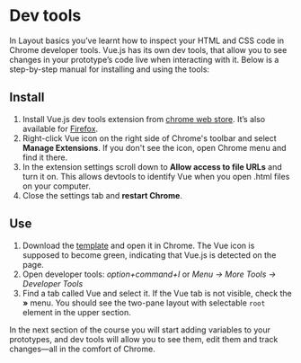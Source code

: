 # Dev tools

In Layout basics you’ve learnt how to inspect your HTML and CSS code in Chrome developer tools. Vue.js has its own dev tools, that allow you to see changes in your prototype’s code live when interacting with it. Below is a step-by-step manual for installing and using the tools:
<!-- todo: link: to inspecting html/css in Layout basics. -->

## Install

<!-- <video width="100%" controls muted class="video afterh2">
  <source src="./media/devtools-1.mp4" type="video/mp4">
</video> -->

1. Install Vue.js dev tools extension from [chrome web store](https://chrome.google.com/webstore/detail/vuejs-devtools/nhdogjmejiglipccpnnnanhbledajbpd). It’s also available for [Firefox](https://addons.mozilla.org/en-US/firefox/addon/vue-js-devtools/).
2. Right-click Vue icon on the right side of Chrome's toolbar and select **Manage Extensions**. If you don't see the icon, open Chrome menu and find it there.
3. In the extension settings scroll down to **Allow access to file URLs** and turn it on. This allows devtools to identify Vue when you open .html files on your computer.
4. Close the settings tab and **restart Chrome**.

## Use

<!-- <video width="100%" controls muted class="video afterh2">
  <source src="./media/devtools-2.mp4" type="video/mp4">
</video> -->

1. Download the [template](./README.md) and open it in Chrome. The Vue icon is supposed to become green, indicating that Vue.js is detected on the page.
2. Open developer tools: *option+command+I* or *Menu → More Tools → Developer Tools*
3. Find a tab called Vue and select it. If the Vue tab is not visible, check the **»** menu. You should see the two-pane layout with selectable `root` element in the upper section.

In the next section of the course you will start adding variables to your prototypes, and dev tools will allow you to see them, edit them and track changes—all in the comfort of Chrome. 